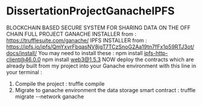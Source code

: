# DissertationProjectGanacheIPFS
BLOCKCHAIN BASED SECURE SYSTEM FOR SHARING DATA ON THE OFF CHAIN
FULL PROJECT
GANACHE INSTALLER from : https://trufflesuite.com/ganache/
IPFS INSTALLER from : https://ipfs.io/ipfs/QmYxvrFbqasNV8jgT7TCzSnoG2Aa19tn7fFx1p59RTJ3ot/docs/install/
You may need to install these :
npm install ipfs-http-client@46.0.0
npm install web3@1.5.3
NOW deploy the contracts which are already built from my project into your Ganache environment with this line in your terminal : 
1.	Compile the project : truffle compile
2.	Migrate to ganache environment the data storage smart contract : truffle migrate --network ganache
